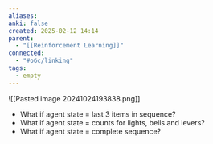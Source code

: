 ```yaml
---
aliases: 
anki: false
created: 2025-02-12 14:14
parent:
  - "[[Reinforcement Learning]]"
connected:
  - "#обс/linking"
tags:
  - empty
---
```


![[Pasted image 20241024193838.png]]

- What if agent state = last 3 items in sequence?
- What if agent state = counts for lights, bells and levers?
- What if agent state = complete sequence?
